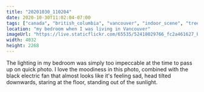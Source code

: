 ```yaml
---
title: "20201030_110204"
date: 2020-10-30T11:02:04-07:00
tags: ["canada", "british_columbia", "vancouver", "indoor_scene", "trees", "warm"]
location: "my bedroom when I was living in Vancouver"
imageUrl: "https://live.staticflickr.com/65535/52418029766_fc2a461627_b.jpg"
width: 4032
height: 2268
---
```


The lighting in my bedroom was simply too impeccable at the time to pass up on quick photo. I love the moodiness in this photo, combined with the black electric fan that almost looks like it's feeling sad, head tilted downwards, staring at the floor, standing out of the sunlight.